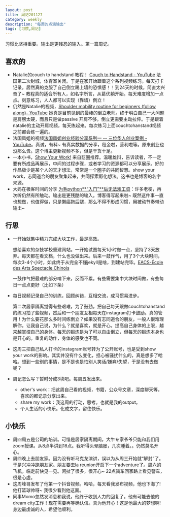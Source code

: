 ```yaml
---
layout: post
title: 周记201127
category: weekly
description: "每周的点滴输出"
tags: [习惯,周记]
---
```


习惯比坚持重要。输出是更残忍的输入。第一篇周记。


## 喜欢的

- Natalie的couch to handstand 教程！ [Couch to Handstand - YouTube](https://www.youtube.com/watch?v=5QMMfQE0M38&list=PLm0dGAeCgU5VLKtFJ8sw6ETzPPhSeuVzh) 法国第二次封城，体育室关闭。于是在家开始跟着这个系列视频练习。每天打卡记录。居然真的克服了自己倒立踢上墙的恐惧感！！到24天的时候，简直太兴奋了~ 教程真的适合所有人，如名字所言，从葛优躺开始。每天难度增加一点点。刻意练习，人人都可以实现（靠墙）倒立！
- 仍然是Natalie的视频，[Shoulder mobility routine for beginners (follow along)- YouTube](https://www.youtube.com/watch?v=csdetAjEums&t) 她真是目前见到的最棒的倒立老师。终于明白自己一大问题是肩膀太硬，而且只是做passive 开肩不够。倒立更需要主动拉伸。于是跟着natalie的主动开肩视频，每天练起来。每次练习上面couchtohanstand视频之前都会练一遍的。
- 法国凤姐的视频[法国凤姐创业经验分享系列一 -- 三位华人创业案例 - YouTube](https://www.youtube.com/watch?v=lRrrFAeJYjw)。真诚，有料~ 有真实数据的分享，租金啦，营利啦等。原来创业也没那么贵。这个博主更新视频不多，但是干货十足。
- 一本小书，[Show Your Work!](https://www.goodreads.com/book/show/18290401-show-your-work) 来自怼圈推荐。温暖雄辩，告诉读者，不一定要有所成品再展示，中间的过程步骤，或者学习的资源都可以分享展示。好的作品极少是某个人的天才想法，常常是一个圈子的共同智慧。show your work，志同道合的朋友聚集起来，共同探索孵化想法。这书也是博客的名字来源。
- 大妈在极客时间的分享 [为毛python**“入门”**后无法涨工资](https://fm.101.camp/2020/geek2py-dama.html)：许多老梗，再次听仍然有所触动。输出是更残酷的输入。博客得写起来啦~ 既然这件事一直也想做，也值得做，只是懒癌拖后腿，那么不得不形成习惯，用被动节奏带动输出~ 

## 行思

- 一开始就集中精力完成大块工作，最是高效。

  想给喜欢的杂技学校重建网站。一开始试图每天1小时做一点，坚持了3天放弃。每天都在看文档，什么也没做出来。后来一鼓作气，用了3个大块时间，每次3-4个小时，如此终于从完全不懂jekyll是啥，到建站完毕。[EACS-École des Arts Spectacle Chinois](https://ericazhan.gitlab.io/) 

  一鼓作气把最难的部分啃下来，反而不累。有些需要集中大块时间做，有些每日一点点更好（比如下条）

- 每日视频记录自己的训练，回顾纠错，互相交流，成习惯易进步。

  第二次居家隔离觉得有些艰难，为了鼓劲，把自己每天跟做couchtohanstand的练习拍了些视频，然后和一个朋友互相每天在instagram打卡鼓励。真的管用！为什么要花那么多时间练倒立？如果没有志同道合的朋友，一般人很难理解你。让我自己说，为什么？就是喜欢，就是开心。提高自己身体的上限，越来越掌控自己的身体。每天的锻炼是为了可以自由倒立，但每天的锻炼本身也是开心的。重复的动作，身体的感受也不同。

- 这周三把自己私人打卡的instagram账号转为了公开账号，也是受到show your work的影响。其实并没有什么变化，担心被骚扰什么的，真是想多了哈哈。想到一些别的事情，是不是也是怕别人笑话/嫌弃/失望，于是没有去做呢？

- 周记怎么写？暂时分成3块吧。每周五发出来。

  - other's work：把这周自己看的视频，书籍，公众号文章，深度聊天等，喜欢的都记录分享出来。
  - share my work：我这周的行动，思考。也就是我的output。
  - 个人生活的小快乐。化成文字，留住快乐。

## 小快乐

- 周四周五是公司的培训。可惜是居家隔离期间，大牛专家爷爷只能和我们用zoom授课。从8点半讲到18点。我听得头晕脑胀，几次睡着。。仍然莫名开心。
- 周四晚上去朋友家。因为没有听马克龙演讲，误以为从周三开始就“解封”了。于是兴冲冲跑朋友家。朋友要去la reunion开启下一个adventure了。周六的飞机。临走前快见一见。闲扯了很多，很开心~ 22点骑车回家路上看见警车，很是心虚。
- 这周峰哥发布了他第一个抖音视频。哈哈，每天看我发布视频，他也下海了! 他打篮球帅呀~ 我很少看到他这面。
- 同事Momo忽然发消息和我说，他终于收到人力的回复了。他有可能去他的dream city工作！现在需要再等确认信。真为他开心！这是他最大的梦想啊!  身边最虔诚的人，希望他顺利。

